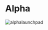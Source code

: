 # Alpha

![alphalaunchpad](https://user-images.githubusercontent.com/121312707/229454929-3f8e7189-328c-4908-8ea7-bbc18ca439dd.png)
